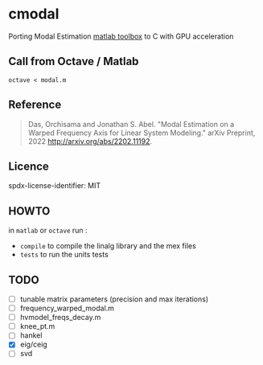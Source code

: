 # cmodal

Porting Modal Estimation [matlab toolbox](https://github.com/orchidas/Modal-estimation.git ) to C with GPU acceleration

## Call from Octave / Matlab

`octave < modal.m`

## Reference

> Das, Orchisama and Jonathan S. Abel. "Modal Estimation on a Warped Frequency Axis for Linear System Modeling." arXiv Preprint, 2022 http://arxiv.org/abs/2202.11192.

## Licence

spdx-license-identifier: MIT

## HOWTO

in `matlab` or `octave` run :
- `compile` to compile the linalg library and the mex files
- `tests` to run the units tests

## TODO

- [ ] tunable matrix parameters (precision and max iterations)
- [ ] frequency_warped_modal.m
- [ ] hvmodel_freqs_decay.m
- [ ] knee_pt.m
- [ ] hankel
- [x] eig/ceig
- [ ] svd

